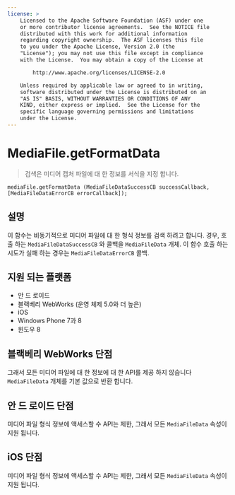 ```yaml
---
license: >
    Licensed to the Apache Software Foundation (ASF) under one
    or more contributor license agreements.  See the NOTICE file
    distributed with this work for additional information
    regarding copyright ownership.  The ASF licenses this file
    to you under the Apache License, Version 2.0 (the
    "License"); you may not use this file except in compliance
    with the License.  You may obtain a copy of the License at

        http://www.apache.org/licenses/LICENSE-2.0

    Unless required by applicable law or agreed to in writing,
    software distributed under the License is distributed on an
    "AS IS" BASIS, WITHOUT WARRANTIES OR CONDITIONS OF ANY
    KIND, either express or implied.  See the License for the
    specific language governing permissions and limitations
    under the License.
---
```


# MediaFile.getFormatData

> 검색은 미디어 캡처 파일에 대 한 정보를 서식을 지정 합니다.

    mediaFile.getFormatData (MediaFileDataSuccessCB successCallback, [MediaFileDataErrorCB errorCallback]);
    

## 설명

이 함수는 비동기적으로 미디어 파일에 대 한 형식 정보를 검색 하려고 합니다. 경우, 호출 하는 `MediaFileDataSuccessCB` 와 콜백을 `MediaFileData` 개체. 이 함수 호출 하는 시도가 실패 하는 경우는 `MediaFileDataErrorCB` 콜백.

## 지원 되는 플랫폼

*   안 드 로이드
*   블랙베리 WebWorks (운영 체제 5.0와 더 높은)
*   iOS
*   Windows Phone 7과 8
*   윈도우 8

## 블랙베리 WebWorks 단점

그래서 모든 미디어 파일에 대 한 정보에 대 한 API를 제공 하지 않습니다 `MediaFileData` 개체를 기본 값으로 반환 합니다.

## 안 드 로이드 단점

미디어 파일 형식 정보에 액세스할 수 API는 제한, 그래서 모든 `MediaFileData` 속성이 지원 됩니다.

## iOS 단점

미디어 파일 형식 정보에 액세스할 수 API는 제한, 그래서 모든 `MediaFileData` 속성이 지원 됩니다.